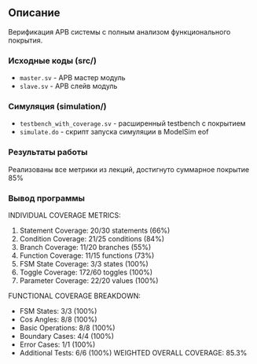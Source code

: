 ## Описание
Верификация APB системы с полным анализом функционального покрытия.
### Исходные коды (src/)
- `master.sv` - APB мастер модуль
- `slave.sv` - APB слейв модуль  

### Симуляция (simulation/)
- `testbench_with_coverage.sv` - расширенный testbench с покрытием
- `simulate.do` - скрипт запуска симуляции в ModelSim
eof

### Результаты работы
Реализованы все метрики из лекций, достигнуто суммарное покрытие 85%

### Вывод программы
 INDIVIDUAL COVERAGE METRICS:
1. Statement Coverage:    20/30 statements (66%)
2. Condition Coverage:    21/25 conditions (84%)
3. Branch Coverage:       11/20 branches (55%)
4. Function Coverage:     11/15 functions (73%)
5. FSM State Coverage:    3/3 states (100%)
6. Toggle Coverage:       172/60 toggles (100%)
7. Parameter Coverage:    22/20 values (100%)
 
FUNCTIONAL COVERAGE BREAKDOWN:
- FSM States:             3/3 (100%)
- Cos Angles:             8/8 (100%)
- Basic Operations:       8/8 (100%)
- Boundary Cases:         4/4 (100%)
- Error Cases:            1/1 (100%)
- Additional Tests:       6/6 (100%)
 WEIGHTED OVERALL COVERAGE: 85.3%
